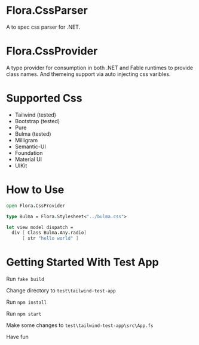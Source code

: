 # Flora.CssParser
A to spec css parser for .NET.

# Flora.CssProvider
A type provider for consumption in both .NET and Fable runtimes to provide class names. And themeing support via auto injecting css varibles.

# Supported Css 
* Tailwind (tested)
* Bootstrap (tested)
* Pure 
* Bulma (tested)
* Milligram
* Semantic-UI
* Foundation
* Material UI
* UIKit

# How to Use

``` fsharp
open Flora.CssProvider

type Bulma = Flora.Stylesheet<"../bulma.css">

let view model dispatch =
  div [ Class Bulma.Any.radio]
      [ str "hello world" ]

```



# Getting Started With Test App

Run `fake build`

Change directory to `test\tailwind-test-app`

Run `npm install`

Run `npm start`

Make some changes to `test\tailwind-test-app\src\App.fs`

Have fun